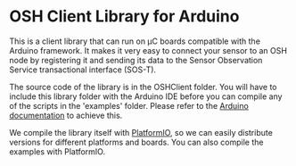 # OSH Client Library for Arduino

This is a client library that can run on µC boards compatible with the Arduino framework. It makes it very easy to connect your sensor to an OSH node by registering it and sending its data to the Sensor Observation Service transactional interface (SOS-T).

The source code of the library is in the OSHClient folder. You will have to include this library folder with the Arduino IDE before you can compile any of the scripts in the 'examples' folder. Please refer to the [Arduino documentation](https://www.arduino.cc/en/Guide/Libraries#toc4) to achieve this.

We compile the library itself with [PlatformIO](http://platformio.org/), so we can easily distribute versions for different platforms and boards. You can also compile the examples with PlatformIO.
